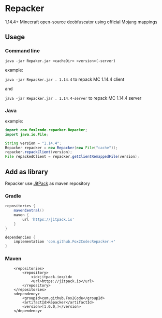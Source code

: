 # Repacker
1.14.4+ Minecraft open-source deobfuscator using official Mojang mappings

## Usage

### Command line

`java -jar Repaker.jar <cacheDir> <version>(-server)`

example:

`java -jar Repacker.jar . 1.14.4` to repack MC 1.14.4 client

and

`java -jar Repacker.jar . 1.14.4-server` to repack MC 1.14.4 server

### Java

example:

```Java
import com.fox2code.repacker.Repacker;
import java.io.File;

String version = "1.14.4";
Repacker repacker = new Repacker(new File("cache"));
repacker.repackClient(version);
File repackedClient = repacker.getClientRemappedFile(version);
```

## Add as library

Repacker use [JitPack](https://jitpack.io) as maven repository

### Gradle

```Groovy
repositories {
    mavenCentral()
    maven {
        url 'https://jitpack.io'
    }
}

dependencies {
    implementation 'com.github.Fox2Code:Repacker:+'
}
```

### Maven

```
	<repositories>
		<repository>
		    <id>jitpack.io</id>
		    <url>https://jitpack.io</url>
		</repository>
	</repositories>
  	<dependency>
	    <groupId>com.github.Fox2Code</groupId>
	    <artifactId>Repacker</artifactId>
	    <version>[1.0.0,)</version>
	</dependency>
```

